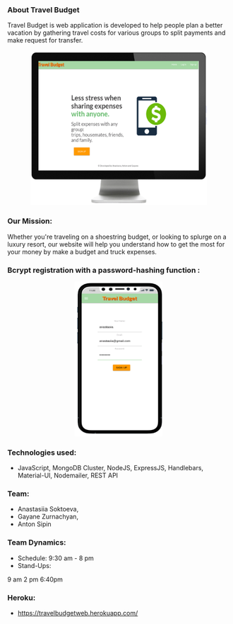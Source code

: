 ### About Travel Budget
Travel Budget is web application is developed to help people plan a better vacation by gathering travel costs for various groups to split payments and make request for transfer.
<p align="center">
  <img width="400" height="350" src="https://github.com/anastasiiasok/travelBudget/blob/main/Screen%20Shot%202020-12-10%20at%201.44.46%20AM.png">
</p>

### Our Mission:
Whether you're traveling on a shoestring budget, or looking to splurge on a luxury resort, our website will help you understand how to get the most for your money by make a budget and truck expenses.

### Bcrypt registration with a password-hashing function :

<p align="center">
  <img width="200" height="350" src="https://github.com/anastasiiasok/travelBudget/blob/main/login.png">
</p>
  
### Technologies used: 
* JavaScript, MongoDB Cluster, NodeJS, ExpressJS, Handlebars, Material-UI, Nodemailer, REST API

### Team:
* Anastasiia Soktoeva,
* Gayane Zurnachyan,
* Anton Sipin

### Team Dynamics:
* Schedule: 9:30 am - 8 pm
* Stand-Ups:

9 am 
2 pm
6:40pm

### Heroku:
* https://travelbudgetweb.herokuapp.com/
